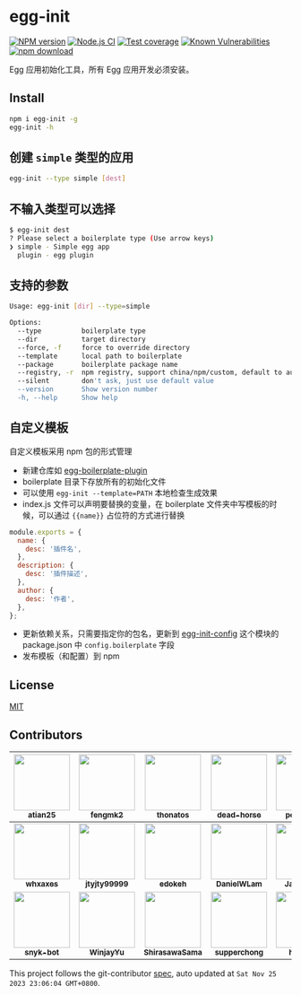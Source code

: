# egg-init

[![NPM version][npm-image]][npm-url]
[![Node.js CI](https://github.com/eggjs/egg-init/actions/workflows/nodejs.yml/badge.svg)](https://github.com/eggjs/egg-init/actions/workflows/nodejs.yml)
[![Test coverage][codecov-image]][codecov-url]
[![Known Vulnerabilities][snyk-image]][snyk-url]
[![npm download][download-image]][download-url]

[npm-image]: https://img.shields.io/npm/v/egg-init.svg?style=flat-square
[npm-url]: https://npmjs.org/package/egg-init
[codecov-image]: https://codecov.io/gh/eggjs/egg-init/branch/master/graph/badge.svg
[codecov-url]: https://codecov.io/gh/eggjs/egg-init
[snyk-image]: https://snyk.io/test/npm/egg-init/badge.svg?style=flat-square
[snyk-url]: https://snyk.io/test/npm/egg-init
[download-image]: https://img.shields.io/npm/dm/egg-init.svg?style=flat-square
[download-url]: https://npmjs.org/package/egg-init

Egg 应用初始化工具，所有 Egg 应用开发必须安装。

## Install

```bash
npm i egg-init -g
egg-init -h
```

## 创建 `simple` 类型的应用

```bash
egg-init --type simple [dest]
```

## 不输入类型可以选择

```bash
$ egg-init dest
? Please select a boilerplate type (Use arrow keys)
❯ simple - Simple egg app
  plugin - egg plugin
```

## 支持的参数

```bash
Usage: egg-init [dir] --type=simple

Options:
  --type          boilerplate type                                                [string]
  --dir           target directory                                                [string]
  --force, -f     force to override directory                                     [boolean]
  --template      local path to boilerplate                                       [string]
  --package       boilerplate package name                                        [string]
  --registry, -r  npm registry, support china/npm/custom, default to auto detect  [string]
  --silent        don't ask, just use default value                               [boolean]
  --version       Show version number                                             [boolean]
  -h, --help      Show help                                                       [boolean]
```

## 自定义模板

自定义模板采用 npm 包的形式管理

- 新建仓库如 [egg-boilerplate-plugin](https://github.com/eggjs/egg-boilerplate-plugin)
- boilerplate 目录下存放所有的初始化文件
- 可以使用 `egg-init --template=PATH` 本地检查生成效果
- index.js 文件可以声明要替换的变量，在 boilerplate 文件夹中写模板的时候，可以通过 `{{name}}` 占位符的方式进行替换

```js
module.exports = {
  name: {
    desc: '插件名',
  },
  description: {
    desc: '插件描述',
  },
  author: {
    desc: '作者',
  },
};
```

- 更新依赖关系，只需要指定你的包名，更新到 [egg-init-config](https://github.com/eggjs/egg-init-config) 这个模块的 package.json 中 `config.boilerplate` 字段
- 发布模板（和配置）到 npm

## License

[MIT](LICENSE)
<!-- GITCONTRIBUTOR_START -->

## Contributors

|[<img src="https://avatars.githubusercontent.com/u/227713?v=4" width="100px;"/><br/><sub><b>atian25</b></sub>](https://github.com/atian25)<br/>|[<img src="https://avatars.githubusercontent.com/u/156269?v=4" width="100px;"/><br/><sub><b>fengmk2</b></sub>](https://github.com/fengmk2)<br/>|[<img src="https://avatars.githubusercontent.com/u/958063?v=4" width="100px;"/><br/><sub><b>thonatos</b></sub>](https://github.com/thonatos)<br/>|[<img src="https://avatars.githubusercontent.com/u/985607?v=4" width="100px;"/><br/><sub><b>dead-horse</b></sub>](https://github.com/dead-horse)<br/>|[<img src="https://avatars.githubusercontent.com/u/360661?v=4" width="100px;"/><br/><sub><b>popomore</b></sub>](https://github.com/popomore)<br/>|[<img src="https://avatars.githubusercontent.com/u/6897780?v=4" width="100px;"/><br/><sub><b>killagu</b></sub>](https://github.com/killagu)<br/>|
| :---: | :---: | :---: | :---: | :---: | :---: |
|[<img src="https://avatars.githubusercontent.com/u/5856440?v=4" width="100px;"/><br/><sub><b>whxaxes</b></sub>](https://github.com/whxaxes)<br/>|[<img src="https://avatars.githubusercontent.com/u/893152?v=4" width="100px;"/><br/><sub><b>jtyjty99999</b></sub>](https://github.com/jtyjty99999)<br/>|[<img src="https://avatars.githubusercontent.com/u/238841?v=4" width="100px;"/><br/><sub><b>edokeh</b></sub>](https://github.com/edokeh)<br/>|[<img src="https://avatars.githubusercontent.com/u/8369212?v=4" width="100px;"/><br/><sub><b>DanielWLam</b></sub>](https://github.com/DanielWLam)<br/>|[<img src="https://avatars.githubusercontent.com/u/36876080?v=4" width="100px;"/><br/><sub><b>Janlaywss</b></sub>](https://github.com/Janlaywss)<br/>|[<img src="https://avatars.githubusercontent.com/u/1078011?v=4" width="100px;"/><br/><sub><b>Runrioter</b></sub>](https://github.com/Runrioter)<br/>|
[<img src="https://avatars.githubusercontent.com/u/19733683?v=4" width="100px;"/><br/><sub><b>snyk-bot</b></sub>](https://github.com/snyk-bot)<br/>|[<img src="https://avatars.githubusercontent.com/u/13726797?v=4" width="100px;"/><br/><sub><b>WinjayYu</b></sub>](https://github.com/WinjayYu)<br/>|[<img src="https://avatars.githubusercontent.com/u/17093811?v=4" width="100px;"/><br/><sub><b>ShirasawaSama</b></sub>](https://github.com/ShirasawaSama)<br/>|[<img src="https://avatars.githubusercontent.com/u/26317926?v=4" width="100px;"/><br/><sub><b>supperchong</b></sub>](https://github.com/supperchong)<br/>|[<img src="https://avatars.githubusercontent.com/u/19908330?v=4" width="100px;"/><br/><sub><b>hyj1991</b></sub>](https://github.com/hyj1991)<br/>

This project follows the git-contributor [spec](https://github.com/xudafeng/git-contributor), auto updated at `Sat Nov 25 2023 23:06:04 GMT+0800`.

<!-- GITCONTRIBUTOR_END -->